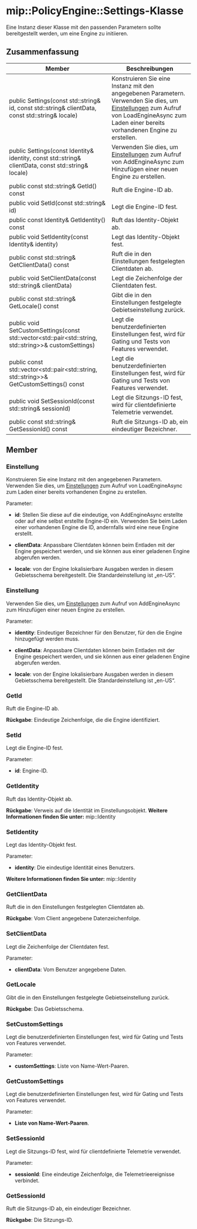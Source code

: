 # <a name="class-mippolicyenginesettings"></a>mip::PolicyEngine::Settings-Klasse 
Eine Instanz dieser Klasse mit den passenden Parametern sollte bereitgestellt werden, um eine Engine zu initiieren.
  
## <a name="summary"></a>Zusammenfassung
 Member                        | Beschreibungen                                
--------------------------------|---------------------------------------------
 public Settings(const std::string& id, const std::string& clientData, const std::string& locale)  |  Konstruieren Sie eine Instanz mit den angegebenen Parametern. Verwenden Sie dies, um [Einstellungen](class_mip_policyengine_settings.md) zum Aufruf von LoadEngineAsync zum Laden einer bereits vorhandenen Engine zu erstellen.
 public Settings(const Identity& identity, const std::string& clientData, const std::string& locale)  |  Verwenden Sie dies, um [Einstellungen](class_mip_policyengine_settings.md) zum Aufruf von AddEngineAsync zum Hinzufügen einer neuen Engine zu erstellen.
 public const std::string& GetId() const  |  Ruft die Engine-ID ab.
 public void SetId(const std::string& id)  |  Legt die Engine-ID fest.
 public const Identity& GetIdentity() const  |  Ruft das Identity-Objekt ab.
 public void SetIdentity(const Identity& identity)  |  Legt das Identity-Objekt fest.
 public const std::string& GetClientData() const  |  Ruft die in den Einstellungen festgelegten Clientdaten ab.
 public void SetClientData(const std::string& clientData)  |  Legt die Zeichenfolge der Clientdaten fest.
 public const std::string& GetLocale() const  |  Gibt die in den Einstellungen festgelegte Gebietseinstellung zurück.
public void SetCustomSettings(const std::vector<std::pair<std::string, std::string>>& customSettings)  |  Legt die benutzerdefinierten Einstellungen fest, wird für Gating und Tests von Features verwendet.
public const std::vector<std::pair<std::string, std::string>>& GetCustomSettings() const  |  Legt die benutzerdefinierten Einstellungen fest, wird für Gating und Tests von Features verwendet.
 public void SetSessionId(const std::string& sessionId)  |  Legt die Sitzungs-ID fest, wird für clientdefinierte Telemetrie verwendet.
 public const std::string& GetSessionId() const  |  Ruft die Sitzungs-ID ab, ein eindeutiger Bezeichner.
  
## <a name="members"></a>Member
  
### <a name="settings"></a>Einstellung
Konstruieren Sie eine Instanz mit den angegebenen Parametern. Verwenden Sie dies, um [Einstellungen](class_mip_policyengine_settings.md) zum Aufruf von LoadEngineAsync zum Laden einer bereits vorhandenen Engine zu erstellen.

Parameter:  
* **id**: Stellen Sie diese auf die eindeutige, von AddEngineAsync erstellte oder auf eine selbst erstellte Engine-ID ein. Verwenden Sie beim Laden einer vorhandenen Engine die ID, andernfalls wird eine neue Engine erstellt. 


* **clientData**: Anpassbare Clientdaten können beim Entladen mit der Engine gespeichert werden, und sie können aus einer geladenen Engine abgerufen werden. 


* **locale**: von der Engine lokalisierbare Ausgaben werden in diesem Gebietsschema bereitgestellt. Die Standardeinstellung ist „en-US“.


  
### <a name="settings"></a>Einstellung
Verwenden Sie dies, um [Einstellungen](class_mip_policyengine_settings.md) zum Aufruf von AddEngineAsync zum Hinzufügen einer neuen Engine zu erstellen.

Parameter:  
* **identity**: Eindeutiger Bezeichner für den Benutzer, für den die Engine hinzugefügt werden muss. 


* **clientData**: Anpassbare Clientdaten können beim Entladen mit der Engine gespeichert werden, und sie können aus einer geladenen Engine abgerufen werden. 


* **locale**: von der Engine lokalisierbare Ausgaben werden in diesem Gebietsschema bereitgestellt. Die Standardeinstellung ist „en-US“.


  
### <a name="getid"></a>GetId
Ruft die Engine-ID ab.

  
**Rückgabe**: Eindeutige Zeichenfolge, die die Engine identifiziert.
  
### <a name="setid"></a>SetId
Legt die Engine-ID fest.

Parameter:  
* **id**: Engine-ID.


  
### <a name="getidentity"></a>GetIdentity
Ruft das Identity-Objekt ab.

  
**Rückgabe**: Verweis auf die Identität im Einstellungsobjekt. 
**Weitere Informationen finden Sie unter:** mip::Identity
  
### <a name="setidentity"></a>SetIdentity
Legt das Identity-Objekt fest.

Parameter:  
* **identity**: Die eindeutige Identität eines Benutzers. 


**Weitere Informationen finden Sie unter:** mip::Identity
  
### <a name="getclientdata"></a>GetClientData
Ruft die in den Einstellungen festgelegten Clientdaten ab.

  
**Rückgabe**: Vom Client angegebene Datenzeichenfolge.
  
### <a name="setclientdata"></a>SetClientData
Legt die Zeichenfolge der Clientdaten fest.

Parameter:  
* **clientData**: Vom Benutzer angegebene Daten.


  
### <a name="getlocale"></a>GetLocale
Gibt die in den Einstellungen festgelegte Gebietseinstellung zurück.

  
**Rückgabe**: Das Gebietsschema.
  
### <a name="setcustomsettings"></a>SetCustomSettings
Legt die benutzerdefinierten Einstellungen fest, wird für Gating und Tests von Features verwendet.

Parameter:  
* **customSettings**: Liste von Name-Wert-Paaren.


  
### <a name="getcustomsettings"></a>GetCustomSettings
Legt die benutzerdefinierten Einstellungen fest, wird für Gating und Tests von Features verwendet.

Parameter:  
* **Liste von Name-Wert-Paaren**.


  
### <a name="setsessionid"></a>SetSessionId
Legt die Sitzungs-ID fest, wird für clientdefinierte Telemetrie verwendet.

Parameter:  
* **sessionId**: Eine eindeutige Zeichenfolge, die Telemetrieereignisse verbindet.


  
### <a name="getsessionid"></a>GetSessionId
Ruft die Sitzungs-ID ab, ein eindeutiger Bezeichner.

  
**Rückgabe**: Die Sitzungs-ID.